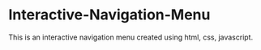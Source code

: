 # Interactive-Navigation-Menu
This is an interactive navigation menu created using html, css, javascript. 
